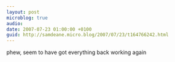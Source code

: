 ```yaml
---
layout: post
microblog: true
audio: 
date: 2007-07-23 01:00:00 +0100
guid: http://samdeane.micro.blog/2007/07/23/t164766242.html
---
```

phew, seem to have got everything back working again
